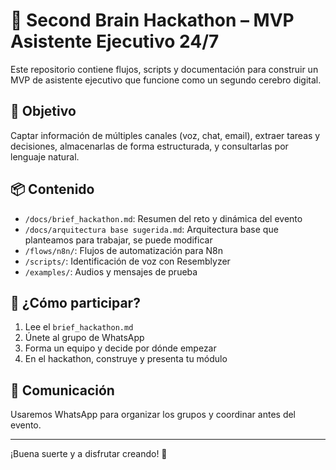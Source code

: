 # 🧠 Second Brain Hackathon – MVP Asistente Ejecutivo 24/7

Este repositorio contiene flujos, scripts y documentación para construir un MVP de asistente ejecutivo que funcione como un segundo cerebro digital.

## 🎯 Objetivo
Captar información de múltiples canales (voz, chat, email), extraer tareas y decisiones, almacenarlas de forma estructurada, y consultarlas por lenguaje natural.

## 📦 Contenido
- `/docs/brief_hackathon.md`: Resumen del reto y dinámica del evento
- `/docs/arquitectura base sugerida.md`: Arquitectura base que planteamos para trabajar, se puede modificar
- `/flows/n8n/`: Flujos de automatización para N8n
- `/scripts/`: Identificación de voz con Resemblyzer
- `/examples/`: Audios y mensajes de prueba

## 🚀 ¿Cómo participar?
1. Lee el `brief_hackathon.md`
2. Únete al grupo de WhatsApp
3. Forma un equipo y decide por dónde empezar
4. En el hackathon, construye y presenta tu módulo

## 💬 Comunicación
Usaremos WhatsApp para organizar los grupos y coordinar antes del evento.

---

¡Buena suerte y a disfrutar creando! 🚀
